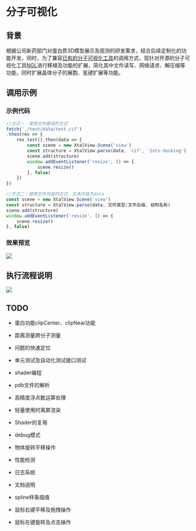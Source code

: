 # 分子可视化

## 背景

根据公司新药部门对蛋白质3D模型展示及观测的研发需求，结合后续定制化的功能开发，同时，为了兼容[已有的分子可视化工具](https://bitbucket.org/xtalpi/struct-view/src/master/)的调用方式，现针对开源的分子可视化工具[NGL](https://github.com/arose/ngl)进行移植及功能的扩展，简化其中文件读写、网络请求、解压缩等功能，同时扩展晶体分子的展胞、氢键扩展等功能。

## 调用示例

### 示例代码

```javascript
//方式一：使用文件路径的方式
fetch('./test/data/test.cif')
.then(res => {
    res.text().then(data => {
        const scene = new XtalView.Scene('view')
        const structure = XtalView.parse(data, 'cif', '2vts-docking')
        scene.add(structure)
        window.addEventListener('resize', () => {
            scene.resize()
        }, false)
    })
})

//方式二：使用文件内容的方式，文本内容为data
const scene = new XtalView.Scene('view')
const structure = XtalView.parse(data, 文件类型|文件后缀, 结构名称)
scene.add(structure)
window.addEventListener('resize', () => {
    scene.resize()
}, false)


```

### 效果预览

![](../docs/imgs/demo.png)

## 执行流程说明

![](../docs/imgs/flow.png)

## TODO

* 蛋白功能clipCenter、clipNear功能
* 距离测量跨分子测量

* 问题的快速定位
* 单元测试及自动化测试接口测试
* shader编程
* pdb文件的解析
* 高精度浮点数运算处理
* 轻量使用时离屏渲染
* Shader的复用
* debug模式
* 物体旋转平移操作
* 性能检测
* 日志系统
* 文档说明
* spline样条插值
* 鼠标右键平移及拖拽操作
* 鼠标左键旋转及点击操作
